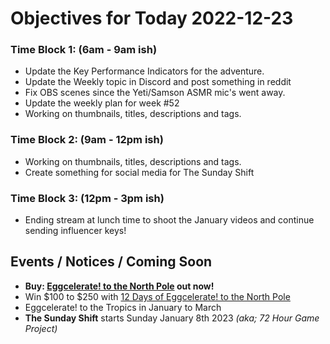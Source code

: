 # Objectives for Today 2022-12-23

### Time Block 1: (6am - 9am ish)
- Update the Key Performance Indicators for the adventure.
- Update the Weekly topic in Discord and post something in reddit
- Fix OBS scenes since the Yeti/Samson ASMR mic's went away.
- Update the weekly plan for week #52
- Working on thumbnails, titles, descriptions and tags.

### Time Block 2: (9am - 12pm ish)
- Working on thumbnails, titles, descriptions and tags.
- Create something for social media for The Sunday Shift

### Time Block 3: (12pm - 3pm ish)
- Ending stream at lunch time to shoot the January videos and continue sending influencer keys!

## Events / Notices / Coming Soon

- **Buy: [Eggcelerate! to the North Pole](https://store.steampowered.com/app/2216320/Eggcelerate_to_the_North_Pole/) out now!**
- Win $100 to $250 with [12 Days of Eggcelerate! to the North Pole](https://tyrebyt.es/12days)
- Eggcelerate! to the Tropics in January to March
- **The Sunday Shift** starts Sunday January 8th 2023 _(aka; 72 Hour Game Project)_
